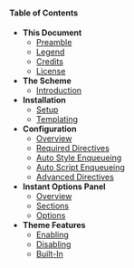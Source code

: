 #### Table of Contents

* **This Document**
	* [Preamble](infinity://admin:ddoc/index)
	* [Legend](infinity://admin:ddoc/doc_legend)
	* [Credits](infinity://admin:ddoc/doc_credits)
	* [License](infinity://admin:ddoc/doc_license)
* **The Scheme**
	* [Introduction](infinity://admin:ddoc/scheme)
* **Installation**
	* [Setup](infinity://admin:ddoc/install_setup)
	* [Templating](infinity://admin:ddoc/install_tpls)
* **Configuration**
	* [Overview](infinity://admin:ddoc/config)
	* [Required Directives](infinity://admin:ddoc/config_req)
	* [Auto Style Enqueueing](infinity://admin:ddoc/config_style)
	* [Auto Script Enqueueing](infinity://admin:ddoc/config_script)
	* [Advanced Directives](infinity://admin:ddoc/config_adv)
* **Instant Options Panel**
	* [Overview](infinity://admin:ddoc/options)
	* [Sections](infinity://admin:ddoc/options_sections)
	* [Options](infinity://admin:ddoc/options_options)
* **Theme Features**
	* [Enabling](infinity://admin:ddoc/features_enable)
	* [Disabling](infinity://admin:ddoc/features_disable)
	* [Built-In](infinity://admin:ddoc/features_core)
